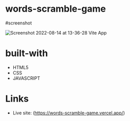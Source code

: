 # words-scramble-game

#screenshot

![Screenshot 2022-08-14 at 13-36-28 Vite App](https://user-images.githubusercontent.com/94863349/184541418-5d9945fb-3483-4b15-96f7-2850ac10f0f6.png)

# built-with
- HTML5
- CSS
- JAVASCRIPT

# Links
- Live site: (https://words-scramble-game.vercel.app/)
